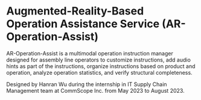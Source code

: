 # Augmented-Reality-Based Operation Assistance Service (AR-Operation-Assist)
AR-Operation-Assist is a multimodal operation instruction manager designed for assembly line operators to customize instructions, add audio hints as part of the instructions, organize instructions based on product and operation, analyze operation statistics, and verify structural completeness.

Designed by Hanran Wu during the internship in IT Supply Chain Management team at CommScope Inc. from May 2023 to August 2023.
